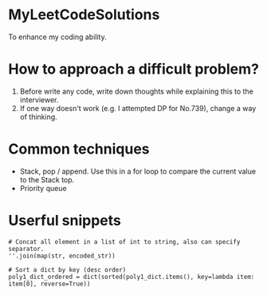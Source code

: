 # MyLeetCodeSolutions
To enhance my coding ability. 

# How to approach a difficult problem?

1. Before write any code, write down thoughts while explaining this to the interviewer.
2. If one way doesn't work (e.g. I attempted DP for No.739), change a way of thinking.

# Common techniques

- Stack, pop / append. Use this in a for loop to compare the current value to the Stack top.
- Priority queue

# Userful snippets

```
# Concat all element in a list of int to string, also can specify separator.
''.join(map(str, encoded_str))
```

```
# Sort a dict by key (desc order)
poly1_dict_ordered = dict(sorted(poly1_dict.items(), key=lambda item: item[0], reverse=True))
```
